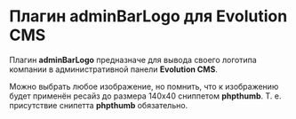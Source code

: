 # Плагин adminBarLogo для Evolution CMS

Плагин **adminBarLogo** предназначе для вывода своего логотипа компании в административной панели **Evolution CMS**.

Можно выбрать любое изображение, но помнить, что к изображению будет применён ресайз до размера 140x40 сниппетом **phpthumb**. Т. е. присутствие снипетта **phpthumb** обязательно.
